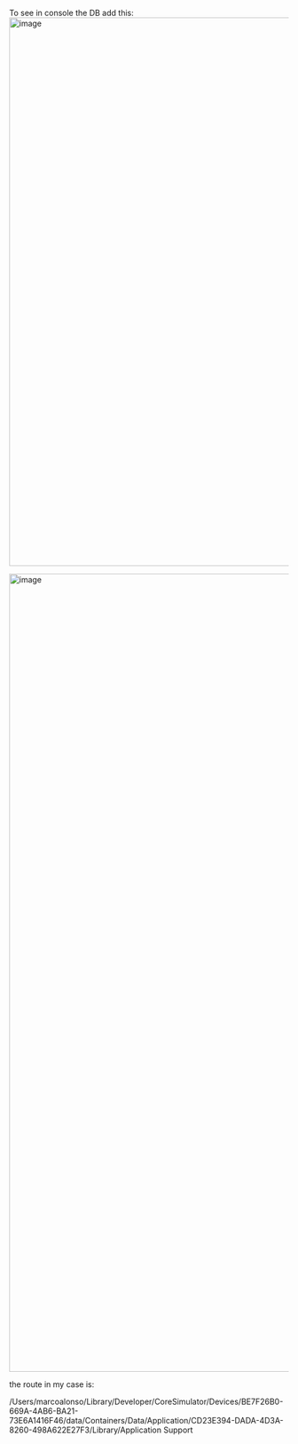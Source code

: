To see in console the DB add this:
<img width="987" alt="image" src="https://github.com/user-attachments/assets/b3a2e3f0-f180-4f93-8921-b40bcddf5d1d">

<img width="1436" alt="image" src="https://github.com/user-attachments/assets/d2318f98-afcb-4ac3-a816-a57e0ed996f8">


the route in my case is:

/Users/marcoalonso/Library/Developer/CoreSimulator/Devices/BE7F26B0-669A-4AB6-BA21-73E6A1416F46/data/Containers/Data/Application/CD23E394-DADA-4D3A-8260-498A622E27F3/Library/Application Support


